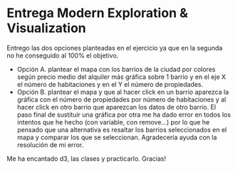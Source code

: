 # Entrega Modern Exploration & Visualization
Entrego las dos opciones planteadas en el ejercicio ya que en la segunda no he conseguido al 100% el objetivo. 
+ Opción A. plantear el mapa con los barrios de la ciudad por colores según precio medio del alquiler más gráfica sobre 1 barrio y en el eje X el número de habitaciones y en el Y el número de propiedades.
+ Opción B. plantear el mapa y que al hacer click en un barrio aparezca la gráfica con el número de propiedades por número de habitaciones y al hacer click en otro barrio que aparezcan los datos de otro barrio. 
El paso final de sustituir una gráfica por otra me ha dado error en todos los intentos que he hecho (con variable, con remove...) por lo que he pensado que 
una alternativa es resaltar los barrios seleccionados en el mapa y comparar los que se seleccionan. 
Agradecería ayuda con la resolución de mi error. 

Me ha encantado d3, las clases y practicarlo.
Gracias!

